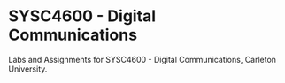 # SYSC4600 - Digital Communications

Labs and Assignments for SYSC4600 - Digital Communications, Carleton University.